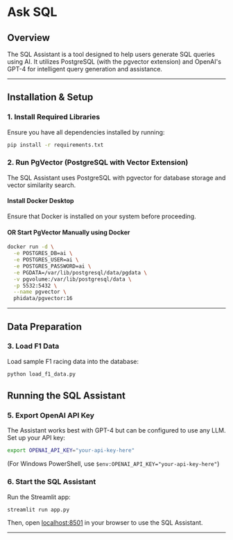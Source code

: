 # Ask SQL

## Overview
The SQL Assistant is a tool designed to help users generate SQL queries using AI. It utilizes PostgreSQL (with the pgvector extension) and OpenAI's GPT-4 for intelligent query generation and assistance.

---

## Installation & Setup

### 1. Install Required Libraries
Ensure you have all dependencies installed by running:
```bash
pip install -r requirements.txt
```

### 2. Run PgVector (PostgreSQL with Vector Extension)
The SQL Assistant uses PostgreSQL with pgvector for database storage and vector similarity search.

#### Install Docker Desktop
Ensure that Docker is installed on your system before proceeding.

#### OR Start PgVector Manually using Docker
```bash
docker run -d \
  -e POSTGRES_DB=ai \
  -e POSTGRES_USER=ai \
  -e POSTGRES_PASSWORD=ai \
  -e PGDATA=/var/lib/postgresql/data/pgdata \
  -v pgvolume:/var/lib/postgresql/data \
  -p 5532:5432 \
  --name pgvector \
  phidata/pgvector:16
```

---

## Data Preparation

### 3. Load F1 Data
Load sample F1 racing data into the database:
```bash
python load_f1_data.py
```


## Running the SQL Assistant

### 5. Export OpenAI API Key
The Assistant works best with GPT-4 but can be configured to use any LLM. Set up your API key:
```bash
export OPENAI_API_KEY="your-api-key-here"
```
(For Windows PowerShell, use `$env:OPENAI_API_KEY="your-api-key-here"`)

### 6. Start the SQL Assistant
Run the Streamlit app:
```bash
streamlit run app.py
```
Then, open [localhost:8501](http://localhost:8501) in your browser to use the SQL Assistant.

---


